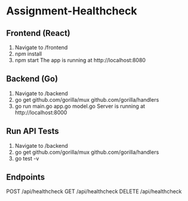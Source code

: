 # Assignment-Healthcheck

## Frontend (React)
1. Navigate to /frontend
2. npm install
3. npm start
The app is running at http://localhost:8080

## Backend (Go)
1. Navigate to /backend
2. go get github.com/gorilla/mux github.com/gorilla/handlers
3. go run main.go app.go model.go
Server is running at http://localhost:8000

## Run API Tests
1. Navigate to /backend
2. go get github.com/gorilla/mux github.com/gorilla/handlers
3. go test -v

## Endpoints
POST /api/healthcheck 
GET /api/healthcheck 
DELETE /api/healthcheck 
